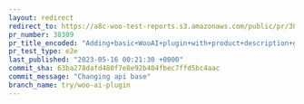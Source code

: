 ```yaml
---
layout: redirect
redirect_to: https://a8c-woo-test-reports.s3.amazonaws.com/public/pr/38309/e2e/index.html
pr_number: 38309
pr_title_encoded: "Adding+basic+WooAI+plugin+with+product+description+generation"
pr_test_type: e2e
last_published: "2023-05-16 00:21:30 +0000"
commit_sha: 63ba278dafd480f7e8e92b404fbec7ffd5bc4aac
commit_message: "Changing api base"
branch_name: try/woo-ai-plugin
---
```

